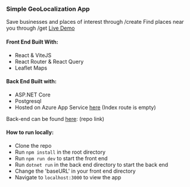  ### Simple GeoLocalization App
 Save businesses and places of interest through /create
 Find places near you through /get
 [Live Demo](https://geolocsoa.netlify.app)
 
#### Front End Built With:
 - React & ViteJS
 - React Router & React Query
 - Leaflet Maps

#### Back End Built with:

 - ASP.NET Core
 - Postgresql
 - Hosted on Azure App Service [here](https://geolocation20221206225938.azurewebsites.net/api/GeoLocs) (Index route is empty)

Back-end can be found [here](https://github.com/melekhomrani/GeoLocation): (repo link)


#### How to run locally:
 - Clone the repo
 - Run `npm install` in the root directory
 - Run `npm run dev` to start the front end
 - Run `dotnet run` in the back end directory to start the back end
 - Change the 'baseURL' in your front end directory
 - Navigate to `localhost:3000` to view the app